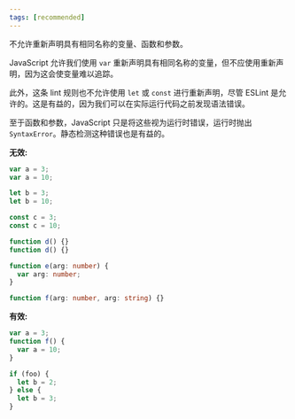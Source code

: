 ```yaml
---
tags: [recommended]
---
```


不允许重新声明具有相同名称的变量、函数和参数。

JavaScript 允许我们使用 `var` 重新声明具有相同名称的变量，但不应使用重新声明，因为这会使变量难以追踪。

此外，这条 lint 规则也不允许使用 `let` 或 `const` 进行重新声明，尽管 ESLint 是允许的。这是有益的，因为我们可以在实际运行代码之前发现语法错误。

至于函数和参数，JavaScript 只是将这些视为运行时错误，运行时抛出 `SyntaxError`。静态检测这种错误也是有益的。

**无效:**

```typescript
var a = 3;
var a = 10;

let b = 3;
let b = 10;

const c = 3;
const c = 10;

function d() {}
function d() {}

function e(arg: number) {
  var arg: number;
}

function f(arg: number, arg: string) {}
```

**有效:**

```typescript
var a = 3;
function f() {
  var a = 10;
}

if (foo) {
  let b = 2;
} else {
  let b = 3;
}
```